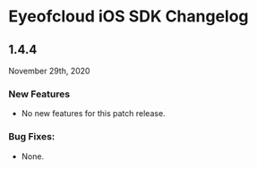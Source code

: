 # Eyeofcloud iOS SDK Changelog

## 1.4.4
November 29th, 2020

### New Features
* No new features for this patch release.

### Bug Fixes:
* None.
